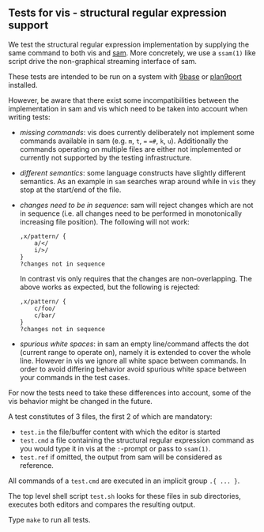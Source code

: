 Tests for vis - structural regular expression support
-----------------------------------------------------

We test the structural regular expression implementation by supplying
the same command to both vis and [sam](http://sam.cat-v.org/). More
concretely, we use a `ssam(1)` like script drive the non-graphical
streaming interface of sam.

These tests are intended to be run on a system with
[9base](http://tools.suckless.org/9base) or
[plan9port](https://swtch.com/plan9port/) installed.

However, be aware that there exist some incompatibilities between the
implementation in sam and vis which need to be taken into account
when writing tests:

 * _missing commands_: vis does currently deliberately not implement
   some commands available in sam (e.g. `m`, `t`, `=` `=#`, `k`, `u`).
   Additionally the commands operating on multiple files are either
   not implemented or currently not supported by the testing
   infrastructure.

 * _different semantics_: some language constructs have slightly
   different semantics. As an example in `sam` searches wrap around
   while in `vis` they stop at the start/end of the file.

 * _changes need to be in sequence_: sam will reject changes which are not
   in sequence (i.e. all changes need to be performed in monotonically
   increasing file position). The following will not work:

    ```
    ,x/pattern/ {
        a/</
        i/>/
    }
    ?changes not in sequence
    ```

   In contrast vis only requires that the changes are non-overlapping.
   The above works as expected, but the following is rejected:

    ```
    ,x/pattern/ {
        c/foo/
        c/bar/
    }
    ?changes not in sequence
    ```

 * _spurious white spaces_: in sam an empty line/command affects the
   dot (current range to operate on), namely it is extended to cover
   the whole line. However in vis we ignore all white space between
   commands. In order to avoid differing behavior avoid spurious white
   space between your commands in the test cases.

For now the tests need to take these differences into account, some of the
vis behavior might be changed in the future.

A test constitutes of 3 files, the first 2 of which are mandatory:

 * `test.in` the file/buffer content with which the editor is started
 * `test.cmd` a file containing the structural regular expression
    command as you would type it in vis at the `:`-prompt or pass to
    `ssam(1)`.
 * `test.ref` if omitted, the output from sam will be considered as
    reference. 

All commands of a `test.cmd` are executed in an implicit group `.{ ... }`.

The top level shell script `test.sh` looks for these files in sub
directories, executes both editors and compares the resulting output.

Type `make` to run all tests.
